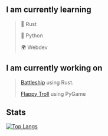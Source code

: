 ## I am currently learning


> 🦀 Rust
> 
> 🐍 Python
> 
> 🌍 Webdev

## I am currently working on

>
> [Battleship](https://github.com/crippa1337/battleship) using Rust.
>
> [Flappy Troll](https://github.com/crippa1337/flappy-troll) using PyGame
>

## Stats
[![Top Langs](https://github-readme-stats.vercel.app/api/top-langs/?username=crippa1337&layout=compact&theme=transparent&border_radius=0)](https://github.com/anuraghazra/github-readme-stats)


